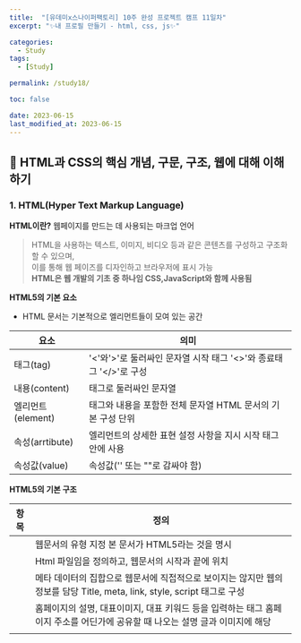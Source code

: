 ```yaml
---
title:  "[유데미x스나이퍼팩토리] 10주 완성 프로젝트 캠프 11일차"
excerpt: "✨내 프로필 만들기 - html, css, js✨"

categories:
  - Study
tags:
  - [Study]

permalink: /study18/

toc: false

date: 2023-06-15
last_modified_at: 2023-06-15
---
```

## 🍊 HTML과 CSS의 핵심 개념, 구문, 구조, 웹에 대해 이해하기

### 1. HTML(Hyper Text Markup Language)

**HTML이란?**
웹페이지를 만드는 데 사용되는 마크업 언어

> HTML을 사용하는 텍스트, 이미지, 비디오 등과 같은 콘텐츠를 구성하고 구조화 할 수 있으며,\
> 이를 통해 웹 페이즈를 디자인하고 브라우저에 표시 가능\
> **HTML은 웹 개발의 기초 중 하나임 CSS,JavaScript와 함께 사용됨**

**HTML5의 기본 요소**
- HTML 문서는 기본적으로 엘리먼트들이 모여 있는 공간

|요소|의미|
|---|---|
|태그(tag)|'<'와'>'로 둘러싸인 문자열 시작 태그 '<>'와 종료태그 '</>'로 구성|
|내용(content)|태그로 둘러싸인 문자열|<title>**HTML**<title>|
|엘리먼트(element)|태그와 내용을 포함한 전체 문자열 HTML 문서의 기본 구성 단위|
|속성(arrtibute)|엘리먼트의 상세한 표현 설정 사항을 지시 시작 태그 안에 사용|
|속성값(value)|속성값('' 또는 ""로 감싸야 함)|


**HTML5의 기본 구조**
 
|항목|정의|
|---|---|
|<!DOCTYPE html>|웹문서의 유형 지정 본 문서가 HTML5라는 것을 명시|
|<html>|Html 파일임을 정의하고, 웹문서의 시작과 끝에 위치|
|<head>|메타 데이터의 집합으로 웹문서에 직접적으로 보이지는 않지만 웹의 정보를 담당 Title, meta, link, style, script 태그로 구성|
|<meta>|홈페이지의 설명, 대표이미지, 대표 키워드 등을 입력하는 태그 홈페이지 주소를 어딘가에 공유할 때 나오는 설명 글과 이미지에 해당|
|<title>|홈페이지 제목|
|<body>|홈페이지에서 실제로 보여지는 공간 본문의 내용을 담는 공간|
  
### 2. 시맨틱 태그(SEMANTIC TAG)

사람들이 이해하기 쉽도록 태그의 이름만 보고도 역할이나 위치를 알 수 있게 만든 태그\
시맨틱 태그가 나오기 이전에는 <div>태글 일일이 위치와 범위를 정하고 각 태그들에 class이름으로 구분함.
  
|항목|정의|
|---|---|
|header|페이지의 머리글, 제목, 로고, 메뉴, 검색 관련, 유틸, 작성자의 이름 등등으로 구성|
|nav|페이지의 내비게이션 영역. (사이트 내, 외부로 이동).메뉴, 목차, 색인 등등|
|main|메인 컨텐츠 영역. 문서 내에서 반드시 한 번만 사용 다른 header, footer, nav, article, section, aside의 하위로 작성할 수 없다.|
|section|본문의 여러 내용(article)을 포함하는 부분을 의미|
|article|본문의 주 내용이 들어가는 부분을 의미|
|aside|간접 컨텐츠, 보조 컨텐츠를 의미하며, 대체적으로 옆에 위치하는 내용의 부분을 의미|
|footer|하단 바닥글을 의미합니다. 주로 들어가는 정보는 회사정보, 저작권, 연락처 등등이 있다.|
  
**시맨틱 태그 사용이유와 장점**
  
HTML 태그들을 올바르게 사용해야하는 이유는 웹 표준을 준수하기 위해서임.

- 웹 페이지의 구조와 의미를 명확하게 함
- 가독성 향상
- 가독성이 높은 코드는 유지보수 용이 및 코드 수정, 업데이트 시 문제 발생 확률 적어짐
- 웹 페이지에 일반적인 방법으로 적근할 수 없는 사람들(시각장애인)들도 원활한 소통이 가능하도록 도울 수 있음
- 크로스 브라우징 이슈(각 브라우저에서 웹 페이지가 다르게 보이는 문제)를 최소화 할 수 있다.

### 3. 과제 - (구)세이프홈즈 랜딩페이지 html작성

**CODE**
  
```html
<!DOCTYPE html>
<html lang="ko">

<head>
  <meta charset="UTF-8">
  <meta name="viewport" content="width=device-width, initial-scale=1.0">
  <link rel="stylesheet" href="https://fonts.googleapis.com/icon?family=Material+Icons" />
  <link href='//spoqa.github.io/spoqa-han-sans/css/SpoqaHanSansNeo.css' rel='stylesheet' type='text/css'>
  <title>세이프홈즈</title>
</head>

<body>
  <header>
    <a href="#"><img src="images/logo.png" alt="세이프홈즈_logo"></a>
    <div class="menu">
      <a href="#" class="btn-white">문의하기</a>
      <a href="#" class="btn-green">시작하기</a>
    </div>
  </header>
  <main>
    <section class="visual">
      <img src="images/main.jpg" alt="">

      <div class="text-box">
        <h1>내 집 보증금, <br />경매로 날아가면 어떻게 하지?</h1>

        <a href="#">지금 걱정 해결하기<span class="material-icons">
            chevron_right
          </span></a>
      </div>
    </section>

    <section>
      <article>
        <p class="title">세이프홈즈, <strong>전/월세 보증금 지킴이 서비스입니다.</strong></p>
        <div class="services-area">
          <div>
            <img src="images/Rectangle.png" alt="">
            <h3>등기부등본 등을 분석한<br />보증금 지킴이 리포트</h3>
            <p>내 보증금을 어떻게 지킬 수 있을까? 라는 단계를 거쳐서 여러분들에게 계약전 보증금 지킴이 리포트 제공</p>
          </div>
          <div>
            <img src="images/Rectangle-1.png" alt="">
            <h3>보증금 보호를 위한<br />Check-List</h3>
            <p>내 보증금을 어떻게 지킬 수 있을까?라는 단계를 거쳐서 여러분들에게 계약전 보증금 지킴이 리포트 제공</p>
          </div>
          <div>
            <img src="images/Rectangle-2.png" alt="">
            <h3>등기부등본 등을 분석한<br />보증금 지킴이 리포트</h3>
            <p>내 보증금을 어떻게 지킬 수 있을까? 라는 단계를 거쳐서 여러분들에게 계약전 보증금 지킴이 리포트 제공</p>
          </div>
        </div>
        <a href="#">지금 바로 사용하기<span class="material-icons">
            chevron_right
          </span></a>
      </article>

      <article>
        <p class="title">
          <strong>부동산을 찾았지만 망설이고 계시나요?</strong>
        </p>
        <div class="services-area">
          <div>
            <img src="images/Rectangle-3.png" alt="">
            <h3>부동산 중개 업자는 항상 괜찮다고 한다.과연 그럴까?</h3>
            <p>내 보증금을 어떻게 지킬 수 있을까? 라는 단계를 거쳐서 여러분들에게 계약전 보증금 지킴이 리포트 제공</p>
          </div>
          <div>
            <img src="images/Rectangle-4.png" alt="">
            <h3>절차가 이것저것 너무 많은데 빠뜨린 절차가 있지 않을까?</h3>
            <p>내 보증금을 어떻게 지킬 수 있을까?라는 단계를 거쳐서 여러분들에게 계약전 보증금 지킴이 리포트 제공</p>
          </div>
          <div>
            <img src="images/Rectangle-5.png" alt="">
            <h3>평생 힘들게 모은 보증금을 나중에 돌려 받지 못하면 ..</h3>
            <p>내 보증금을 어떻게 지킬 수 있을까? 라는 단계를 거쳐서 여러분들에게 계약전 보증금 지킴이 리포트 제공</p>
          </div>
        </div>
      </article>

      <article>
        <p class="title">세이프홈즈
          <strong>어떻게 내 보증금을 지킬 수 있을까요?</strong>
        </p>
        <div class="check-list">
          <div>
            <strong>#1</strong>
            <h4>계약 전 주소 검색</h4>
            <p>내 보증금을 어떻게 지킬 수 있을까?라는 단계를 거쳐서 여러분들에게 계약전 보증금 지킴이 리포트 제공</p>
          </div>

          <div>
            <strong>#2</strong>
            <h4>보증금 지킴이 리포트 확인</h4>
            <p>내 보증금을 어떻게 지킬 수 있을까?라는 단계를 거쳐서 여러분들에게 계약전 보증금 지킴이 리포트 제공</p>
          </div>

          <div>
            <strong>#3</strong>
            <h4>체크리스트를 따라 계약 진행</h4>
            <p>내 보증금을 어떻게 지킬 수 있을까?라는 단계를 거쳐서 여러분들에게 계약전 보증금 지킴이 리포트 제공</p>
          </div>

          <div>
            <strong>#4</strong>
            <h4>실시간 등기 변동 알림</h4>
            <p>내 보증금을 어떻게 지킬 수 있을까?라는 단계를 거쳐서 여러분들에게 계약전 보증금 지킴이 리포트 제공</p>
          </div>

          <div>
            <strong>#5</strong>
            <h4>계약 기간 안심하고 살기</h4>
            <p>내 내 보증금을 어떻게 지킬 수 있을까?라는 단계를 거쳐서 여러분들에게 계약전 보증금 지킴이 리포트 제공</p>
          </div>
        </div>
        <a href="#">조금 더 알아보기<span class="material-icons">
            chevron_right
          </span></a>
      </article>

      <article>
        <div class="phone">

          <div class="phone-list">
            <div>
              <img src="images/Phone.png" alt="핸드폰">
            </div>
            <div>
              <strong>리포트</strong>
              <h4>등기부 등본 등을 분석한<br />보증금 지킴이 리포트</h4>
              <p>어려운 부동산 법률 용어가 아닌, 누구나 쉽게 이해 할 수 있는 보증금 지킴이 리포트 제공</p>
            </div>
          </div>

          <div class="phone-list">
            <div>
              <strong>절차</strong>
              <h4>보증금 보호를 위한,<br />체크리스트</h4>
              <p>전세 사기 당하지 않기 하기 위해 반드시 확인해야 할 체크리스트를 제공합니다.</p>
            </div>
            <div class="img-r">
              <img src="images/Phone-1.png" alt="핸드폰">
            </div>
          </div>

          <div class="phone-list">
            <div>
              <img src="images/Phone-2.png" alt="핸드폰">
            </div>
            <div>
              <strong>알림</strong>
              <h4>등기부 등본 변동에 따른<br />실시간 알리미</h4>
              <p>어떤 말도 듣지 못 했는데 집 주인이 바뀌었다고? 세이프홈즈가 즉각 알려드립니다.</p>
              <img class="msg" src="images/msg.png" alt="메세지">
              <img class="msg" src="images/msg-1.png" alt="메세지">
            </div>
          </div>
        </div>
      </article>

      <article>
        <p class="title">세이프홈즈, <strong>서비스 가격은 어떻게 될까요?</strong></p>
        <div class="price">

          <div>
            <h4>전/월세 보증금<br />
              지킴이 리포트</h4>
            <p>해당 플랜은 여러분을 위해 리포트를 제공합니다. 실제로 이 리포트는 언제 어디서든지 사용할 수 있고 그렇습니다.</p>
            <strong>80,000 KRW</strong>
            <p>1회 50,000원 / 1주 80,000원</p>
            <a href="#" class="btn">지금 바로 사용하기</a>
          </div>

          <div>
            <h4>등기부 등본 변동<br />
              알림 서비스</h4>
            <p class="txt">해당 플랜은 여러분을 위해 리포트를 제공합니다. 실제로 이 리포트는 언제 어디서든지 사용할 수 있고 그렇습니다.</p>
            <strong>50,000 KRW</strong>
            <p>1년 50,000원 / 2년 80,000원</p>
            <a href="#" class="btn">지금 바로 사용하기</a>
          </div>

          <div>
            <h4>올 패키지<br />
              (지킴이 리포트 + 알림)</h4>
            <p>해당 플랜은 여러분을 위해 리포트를 제공합니다. 실제로 이 리포트는 언제 어디서든지 사용할 수 있고 그렇습니다.</p>
            <strong>100,000 KRW</strong>
            <p>1주 + 2년 100,000원</p>
            <a href="#" class="btn">지금 바로 사용하기</a>
          </div>
        </div>
        <a href="#">원하시는 플랜이 없다면 문의주세요!<span class="material-icons">
            chevron_right
          </span></a>
      </article>
    </section>

    <section class="review">
      <p class="title">세이프홈즈, <strong>없었으면 큰일 날 뻔했어요!</strong></p>
      <div class="review-box">
        <div>
          <div class="info">
            <img src="images/Oval.png" alt="">
            <p><strong>홍길동님</strong> <br />
              전/월세 보증금 지킴이 리포트</p>
          </div>
          <p>공인중개사가 계약을 너무 서두르는 느낌이 들어 불안했는데, 세이프홈즈를 통해서 리포트를 받아보니 아니나 다를까 위험요소가 너무 큰 매물이었습니다. 근저당이 너무 높게 잡혀있었고, 보증보험 적합
            대상도 아니라 경매로
            넘어가게 되면 보증금을 돌려받기 힘들 것 같아 해당 매물 계약을 포기하고, 더 안전한 매물을 찾아서 계약할 수 있었습니다.</p>
        </div>

        <div>
          <div class="info">
            <img src="images/Oval.png" alt="">
            <p><strong>홍길동님</strong><br />
              전/월세 보증금 지킴이 리포트</p>
          </div>
          <p>공인중개사가 계약을 너무 서두르는 느낌이 들어 불안했는데, 세이프홈즈를 통해서 리포트를 받아보니 아니나 다를까 위험요소가 너무 큰 매물이었습니다. 근저당이 너무 높게 잡혀있었고, 보증보험 적합
            대상도 아니라 경매로
            넘어가게 되면 보증금을 돌려받기 힘들 것 같아 해당 매물 계약을 포기하고, 더 안전한 매물을 찾아서 계약할 수 있었습니다.</p>
        </div>

        <div>
          <div class="info">
            <img src="images/Oval-1.png" alt="">
            <p><strong>홍길동님</strong> <br />
              등기부 등본 변동 알림 서비스</p>
          </div>
          <p>첫 부동산 계약이라 확인해야할 것이 중구난방이어서 불안했어요. 인터넷과 공인중개사에게 확인을 했지만 그래도 불안했어요. 내 전재산인데... 그런데 세이프홈즈에는 확인해야 할 것이 쉽게
            나와있어서
            준비물 준비하듯이
            착착 할 수 있었습니다. 부동산 잘 아는 친구가 생긴 것 같아 좋았습니다.</p>
        </div>
      </div>

      <a href="#">후기 진위여부 파악하러 가기<span class="material-icons">
          chevron_right
        </span></a>
    </section>

    <section class="bg-full">
      <div>
        <h1>
          내 보증금, 안전하게 보호하려면<br>지금 시작하세요
        </h1>
        <a href="#" class="btn-white">지금 바로 시작하기</a>
      </div>
    </section>

  </main>

  <footer>
    <div>
      <p>(주)세이프홈즈</p>
      <small>
        사업자 등록 번호 : 250-26-01109 | 대표 : 정동훈<br>
        경기도 성남시 수정구 대왕판교로 815 기업지원허브 혁신기술존 260-3호<br>
        문의 메일 : <a href="mailto:safehomes.kr@gmail.com">safehomes.kr@gmail.com</a>
      </small>
    </div>
  </footer>
</body>

</html>
```

**결과**
  
![세이프홈즈_html](https://github.com/Ji-Yoon98/Ji-Yoon98.github.io/assets/97427387/0af74b18-63f2-408d-8ff2-dc8e353beca7)

### 3. 회고
오랜만에 html과 css를 복습하는 시간을 가졌다. 너무 오랜만에 하다보니 헷갈리는게 좀 있었다. 벌써 ..?\
그래도 하다보니 원래 했던게 있었어서 그런건지 손가락이 알아서 움직여줘서 신기했달까😊\
피그마는 나는 사용하기에 아직 먼거 같다.. 아무생각없이 썼었는데 보니까 간격 등을 잘 정해줘야 할 거 같다.\
html은 생각없이 짜면 금방 하긴하는데 css 할 생각에 대책없이 쓰면 다 고쳐야겠다 싶어서 약간 생각하면서 짠거같다. 아마도..?\
얼른 React를 배우고 다같이 프로젝트를 하고 싶다! 프로젝트 선착순이라던데 빨리 정해야지.. ㄷㄷ\
아무튼 오늘도 무사히 과제 완료!

<hr>

<div align="center">
<img src="https://github.com/Ji-Yoon98/Ji-Yoon98.github.io/assets/97427387/68d12772-178f-4124-80c5-531a7fde8b9d"><br/>

본 후기는 유데미-스나이퍼팩토리 10주 완성 프로젝트캠프 학습 일지 후기로 작성 되었습니다.<br/><br/>
#프로젝트캠프 #프로젝트캠프후기 #유데미 #스나이퍼팩토리 #웅진씽크빅 #인사이드아웃 #IT개발캠프 #개발자부트캠프 #리액트 #react #부트캠프 #리액트캠프
</div>
